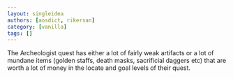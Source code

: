 ```yaml
---
layout: singleidea
authors: [aosdict, rikersan]
category: [vanilla]
tags: []
---
```

The Archeologist quest has either a lot of fairly weak artifacts or a lot of mundane items (golden staffs, death masks, sacrificial daggers etc) that are worth a lot of money in the locate and goal levels of their quest.
